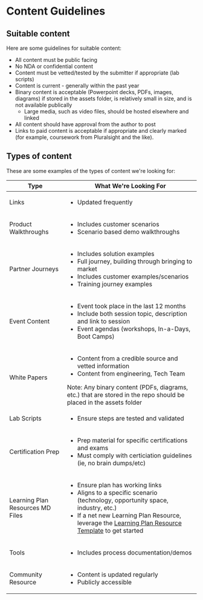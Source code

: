 # Content Guidelines

## Suitable content
Here are some guidelines for suitable content:

* All content must be public facing 
* No NDA or confidential content
* Content must be vetted/tested by the submitter if appropriate (lab scripts)
* Content is current - generally within the past year
* Binary content is acceptable (Powerpoint decks, PDFs, images, diagrams) if stored in the assets folder, is relatively small in size, and is not available publically
    * Large media, such as video files, should be hosted elsewhere and linked
* All content should have approval from the author to post
* Links to paid content is acceptable if appropriate and clearly marked (for example, coursework from Pluralsight and the like).

## Types of content
These are some examples of the types of content we're looking for:

| Type | What We're Looking For |
| -------- | ---------- |
| Links | <ul><li>Updated frequently</li></ul> |
| Product Walkthroughs | <ul><li>Includes customer scenarios</li><li>Scenario based demo walkthroughs</li></ul> |
| Partner Journeys | <ul><li>Includes solution examples</li><li>Full journey, building through bringing to market</li><li>Includes customer examples/scenarios</li><li>Training journey examples</li></ul> |
| Event Content | <ul><li>Event took place in the last 12 months</li><li>Include both session topic, description and link to session</li><li>Event agendas (workshops, In-a-Days, Boot Camps)</li></ul> |
| White Papers | <ul><li>Content from a credible source and vetted information</li><li>Content from engineering, Tech Team</li></ul> Note: Any binary content (PDFs, diagrams, etc.) that are stored in the repo should be placed in the assets folder |
| Lab Scripts | <ul><li>Ensure steps are tested and validated</li></ul> |
| Certification Prep | <ul><li>Prep material for specific certifications and exams</li><li>Must comply with certiciation guidelines (ie, no brain dumps/etc)</il></ul> |
| Learning Plan Resources MD Files | <ul><li>Ensure plan has working links</li><li>Aligns to a specific scenario (technology, opportunity space, industry, etc.)</li><li>If a net new Learning Plan Resource, leverage the [Learning Plan Resource Template](template.md) to get started</li></ul> |
| Tools | <ul><li>Includes process documentation/demos</li></ul> |
| Community Resource | <ul><li>Content is updated regularly</li><li>Publicly accessible</ul> |




